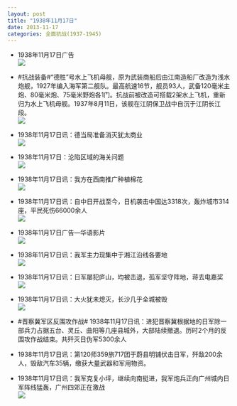 ```yaml
---
layout: post
title: "1938年11月17日"
date: 2013-11-17
categories: 全面抗战(1937-1945)
---
```


<meta name="referrer" content="no-referrer" />

- 1938年11月17日广告 <br/><img src="https://ww2.sinaimg.cn/large/aca367d8jw1eaod5q0izaj20ov0gtaeo.jpg" />

- #抗战装备#“德胜”号水上飞机母舰，原为武装商船后由江南造船厂改造为浅水炮舰，1927年编入海军第二舰队。最高航速16节，舰员93人，武备120毫米主炮、80毫米炮、75毫米野炮各1门。抗战前被改造可搭载2架水上飞机，重新归为水上飞机母舰。1937年8月11日，该舰在江阴保卫战中自沉于江阴长江段。 <br/><img src="https://ww4.sinaimg.cn/large/aca367d8jw1eaoc99xsw5j20m80dxwgj.jpg" />

- 1938年11月17日讯：德当局准备消灭犹太商业 <br/><img src="https://ww1.sinaimg.cn/large/aca367d8jw1eaobfc2850j209n0b80uv.jpg" />

- 1938年11月17日：沦陷区域的海关问题 <br/><img src="https://ww3.sinaimg.cn/large/aca367d8jw1eao9ow79g9j20cs0mi10c.jpg" />

- 1938年11月17日讯：我方在西南推广种植棉花 <br/><img src="https://ww2.sinaimg.cn/large/aca367d8jw1eao680rd4tj20cn05z3zv.jpg" />

- 1938年11月17日讯：自中日开战至今，日机袭击中国达3318次，轰炸城市314座，平民死伤66000余人 <br/><img src="https://ww3.sinaimg.cn/large/aca367d8jw1eao4rescb9j20900blmyo.jpg" />

- 1938年11月17日广告—华语影片 <br/><img src="https://ww3.sinaimg.cn/large/aca367d8jw1eao3131qa1j20ph0hpq8y.jpg" />

- 1938年11月17日讯：我军主力现集中于湘江沿线各要地 <br/><img src="https://ww1.sinaimg.cn/large/aca367d8jw1eanxtq79tlj20cs0vaq6p.jpg" />

- 1938年11月17日讯：日军屡犯庐山，均被击退，孤军坚守阵地，蒋去电嘉奖 <br/><img src="https://ww4.sinaimg.cn/large/aca367d8jw1eanw3ic394j20cs0bttb2.jpg" />

- 1938年11月17日讯：大火犹未熄灭，长沙几乎全城被毁 <br/><img src="https://ww1.sinaimg.cn/large/aca367d8jw1eanucuwqfcj20cs0x27ai.jpg" />

- #晋察冀军区反围攻作战# 1938年11月17日讯：进犯晋察冀根据地的日军除一部兵力占据五台、灵丘、曲阳等几座县城外，大部陆续撤退。历时2个月的反围攻作战结束。共歼灭日伪军5300余人 

- 1938年11月17日讯：第120师359旅717团于蔚县明铺伏击日军，歼敌200余人，毁敌汽车35辆，缴获大量武器和军用物资。 

- 1938年11月17日讯：我军克复小坪，继续向南挺进，我军炮兵正向广州城内日军阵线猛轰，广州四郊正在激战 <br/><img src="https://ww2.sinaimg.cn/large/aca367d8jw1eannf4auncj20cs2287hm.jpg" />

